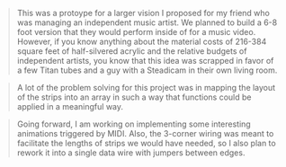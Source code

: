 >This was a protoype for a larger vision I proposed for my friend who was managing an independent music artist. We planned to build a 6-8 foot version that they would perform inside of for a music video. However, if you know anything about the material costs of 216-384 square feet of half-silvered acrylic and the relative budgets of independent artists, you know that this idea was scrapped in favor of a few Titan tubes and a guy with a Steadicam in their own living room.

>A lot of the problem solving for this project was in mapping the layout of the strips into an array in such a way that functions could be applied in a meaningful way. 

>Going forward, I am working on implementing some interesting animations triggered by MIDI. Also, the 3-corner wiring was meant to facilitate the lengths of strips we would have needed, so I also plan to rework it into a single data wire with jumpers between edges.